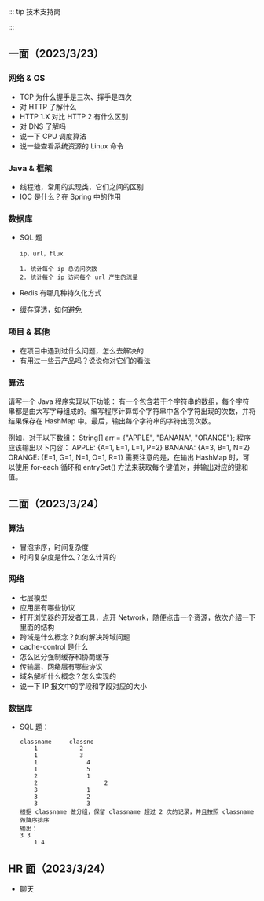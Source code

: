::: tip 技术支持岗

:::

## 一面（2023/3/23）

### 网络 & OS

- TCP 为什么握手是三次、挥手是四次
- 对 HTTP 了解什么
- HTTP 1.X 对比 HTTP 2 有什么区别
- 对 DNS 了解吗
- 说一下 CPU 调度算法
- 说一些查看系统资源的 Linux 命令

### Java & 框架

- 线程池，常用的实现类，它们之间的区别
- IOC 是什么？在 Spring 中的作用

### 数据库

- SQL 题

    ```text
    ip，url，flux
    
    1. 统计每个 ip 总访问次数
    2. 统计每个 ip 访问每个 url 产生的流量
    ```

- Redis 有哪几种持久化方式

- 缓存穿透，如何避免

### 项目 & 其他

- 在项目中遇到过什么问题，怎么去解决的
- 有用过一些云产品吗？说说你对它们的看法

### 算法

请写一个 Java 程序实现以下功能：
有一个包含若干个字符串的数组，每个字符串都是由大写字母组成的。编写程序计算每个字符串中各个字符出现的次数，并将结果保存在 HashMap 中。最后，输出每个字符串的字符出现次数。

例如，对于以下数组：
String[] arr = {"APPLE", "BANANA", "ORANGE"};
程序应该输出以下内容：
APPLE: {A=1, E=1, L=1, P=2}
BANANA: {A=3, B=1, N=2}
ORANGE: {E=1, G=1, N=1, O=1, R=1}
需要注意的是，在输出 HashMap 时，可以使用 for-each 循环和 entrySet() 方法来获取每个键值对，并输出对应的键和值。

## 二面（2023/3/24）

### 算法

- 冒泡排序，时间复杂度
- 时间复杂度是什么？怎么计算的

### 网络

- 七层模型
- 应用层有哪些协议
- 打开浏览器的开发者工具，点开 Network，随便点击一个资源，依次介绍一下里面的结构
- 跨域是什么概念？如何解决跨域问题
- cache-control 是什么
- 怎么区分强制缓存和协商缓存
- 传输层、网络层有哪些协议
- 域名解析什么概念？怎么实现的
- 说一下 IP 报文中的字段和字段对应的大小

### 数据库

- SQL 题：

    ```text
    classname     classno
        1 		  	 2
        1 		  	 3
        1 		       4
        1 		       5
        2 		       1
        2 	                2
        3 		       1
        3 		       2
        3 		       3
    根据 classname 做分组，保留 classname 超过 2 次的记录，并且按照 classname 做降序排序
    输出：
    3 3
        1 4
    ```

## HR 面（2023/3/24）

- 聊天
